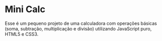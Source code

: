 # Mini Calc

Esse é um pequeno projeto de uma calculadora com operações básicas (soma, subtração, multiplicação e divisão) utilizando JavaScript puro, HTML5 e CSS3.
